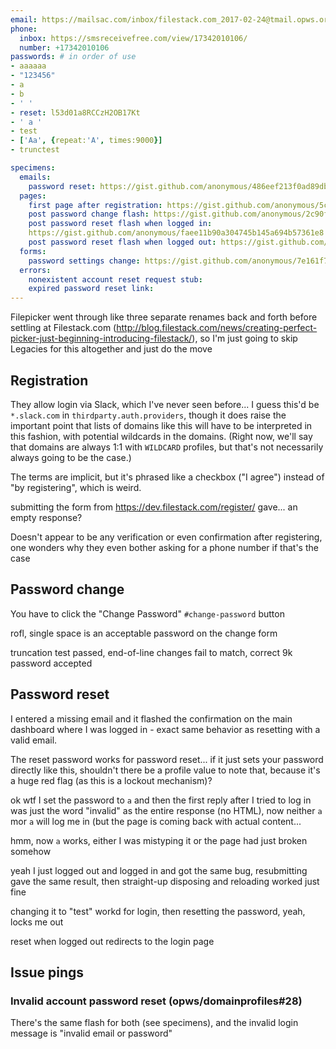 ```yaml
---
email: https://mailsac.com/inbox/filestack.com_2017-02-24@tmail.opws.org
phone:
  inbox: https://smsreceivefree.com/view/17342010106/
  number: +17342010106
passwords: # in order of use
- aaaaaa
- "123456"
- a
- b
- ' '
- reset: l53d01a8RCCzH2OB17Kt
- ' a '
- test
- ['Aa', {repeat:'A', times:9000}]
- trunctest

specimens:
  emails:
    password reset: https://gist.github.com/anonymous/486eef213f0ad89db9376e78225de6f6
  pages:
    first page after registration: https://gist.github.com/anonymous/5c8cf8f3294eeb9f413d7ef8da109ef1
    post password change flash: https://gist.github.com/anonymous/2c90f9232afcfed43bbb89d0712d2516
    post password reset flash when logged in:
    https://gist.github.com/anonymous/faee11b90a304745b145a694b57361e8
    post password reset flash when logged out: https://gist.github.com/anonymous/8bd65e03a8df9b5995c0718ba1417dae
  forms:
    password settings change: https://gist.github.com/anonymous/7e161f7dd3c4dac9bb1792610549c06f
  errors:
    nonexistent account reset request stub:
    expired password reset link:
---
```


Filepicker went through like three separate renames back and forth before settling at Filestack.com (http://blog.filestack.com/news/creating-perfect-picker-just-beginning-introducing-filestack/), so I'm just going to skip Legacies for this altogether and just do the move

## Registration

They allow login via Slack, which I've never seen before... I guess this'd be
`*.slack.com` in `thirdparty.auth.providers`, though it does raise the important point that lists of domains like this will have to be interpreted in this fashion, with potential wildcards in the domains. (Right now, we'll say that domains are always 1:1 with `WILDCARD` profiles, but that's not necessarily always going to be the case.)

The terms are implicit, but it's phrased like a checkbox ("I agree") instead of "by registering", which is weird.

submitting the form from https://dev.filestack.com/register/ gave... an empty response?

Doesn't appear to be any verification or even confirmation after registering, one wonders why they even bother asking for a phone number if that's the case

## Password change

You have to click the "Change Password" `#change-password` button

rofl, single space is an acceptable password on the change form

truncation test passed, end-of-line changes fail to match, correct 9k password accepted

## Password reset

I entered a missing email and it flashed the confirmation on the main dashboard where I was logged in - exact same behavior as resetting with a valid email.

The reset password works for password reset... if it just sets your password directly like this, shouldn't there be a profile value to note that, because it's a huge red flag (as this is a lockout mechanism)?

ok wtf I set the password to ` a ` and then the first reply after I tried to log in was just the word "invalid" as the entire response (no HTML), now neither `a` mor ` a ` will log me in (but the page is coming back with actual content...

hmm, now ` a ` works, either I was mistyping it or the page had just broken somehow

yeah I just logged out and logged in and got the same bug, resubmitting gave the same result, then straight-up disposing and reloading worked just fine

changing it to "test" workd for login, then resetting the password, yeah, locks me out

reset when logged out redirects to the login page

## Issue pings

### Invalid account password reset (opws/domainprofiles#28)

There's the same flash for both (see specimens), and the invalid login message is "invalid email or password"
